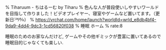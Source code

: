 % Tiharuum - ちはるーむ by Tiharu
% 色んな人が普段使いしやすいワールドを目指して作りました！ビデオプレイヤー、寝室やゲームなど置いてます。（更新日˸24⁄5⁄11）
% https://vrchat.com/home/launch?worldId=wrld_e8db4bf4-9da9-4dd4-9dc3-1cd56820f038
% 睡眠 ホーム
% rate:8

睡眠のためのお家なんだけど,
ゲームやその他ギミックが豊富に置いてあるので睡眠目的じゃなくても楽しい.
